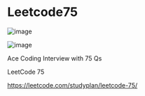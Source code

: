 # Leetcode75
![image](https://github.com/user-attachments/assets/2e29aa2b-a8dd-49a2-9d27-8056e0e88e00)



![image](https://github.com/user-attachments/assets/d8e8d3ee-56f4-4157-924f-56c1a64696f7)


Ace Coding Interview with 75 Qs

LeetCode 75

https://leetcode.com/studyplan/leetcode-75/
